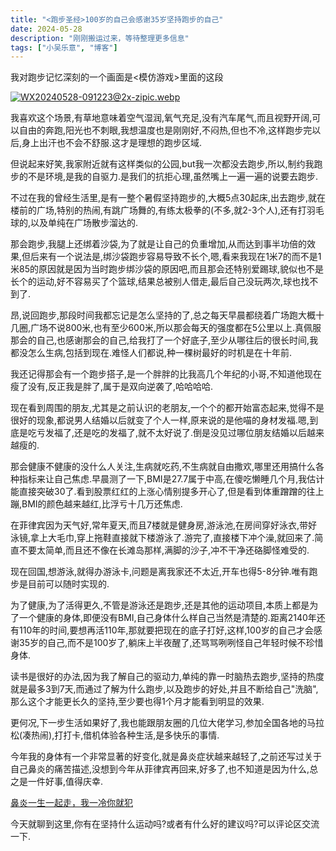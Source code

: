 ```yaml
---
title: "<跑步圣经>100岁的自己会感谢35岁坚持跑步的自己"
date: 2024-05-28
description: "刚刚搬运过来，等待整理更多信息"
tags: ["小吴乐意", "博客"]
---
```


<p>我对跑步记忆深刻的一个画面是&lt;模仿游戏&gt;里面的这段</p>
<p><a href="/content/uploadfile/202405/fb011716859032.webp" target="_blank" rel="noopener"><img src="/content/uploadfile/202405/fb011716859032.webp" alt="WX20240528-091223@2x-zipic.webp"></a></p>
<p>我喜欢这个场景,有草地意味着空气湿润,氧气充足,没有汽车尾气,而且视野开阔,可以自由的奔跑,阳光也不刺眼,我想温度也是刚刚好,不闷热,但也不冷,这样跑步完以后,身上出汗也不会不舒服.这才是理想的跑步区域.</p>
<p>但说起来好笑,我家附近就有这样类似的公园,but我一次都没去跑步,所以,制约我跑步的不是环境,是我的自驱力.是我们的抗拒心理,虽然嘴上一遍一遍的说要去跑步.</p>
<p>不过在我的曾经生活里,是有一整个暑假坚持跑步的,大概5点30起床,出去跑步,就在楼前的广场,特别的热闹,有跳广场舞的,有练太极拳的(不多,就2-3个人),还有打羽毛球的,以及单纯在广场散步溜达的.</p>
<p>那会跑步,我腿上还绑着沙袋,为了就是让自己的负重增加,从而达到事半功倍的效果,但后来有一个说法是,绑沙袋跑步容易导致不长个,嗯,看来我现在1米7的而不是1米85的原因就是因为当时跑步绑沙袋的原因吧,而且那会还特别爱踢球,貌似也不是长个的运动,好不容易买了个篮球,结果总被别人借走,最后自己没玩两次,球也找不到了.</p>
<p>昂,说回跑步,那段时间我都忘记是怎么坚持的了,总之每天早晨都绕着广场跑大概十几圈,广场不说800米,也有至少600米,所以那会每天的强度都在5公里以上.真佩服那会的自己,也感谢那会的自己,给我打了一个好底子,至少从哪往后的很长时间,我都没怎么生病,包括到现在.难怪人们都说,种一棵树最好的时机是在十年前.</p>
<p>我还记得那会有一个跑步搭子,是一个胖胖的比我高几个年纪的小哥,不知道他现在瘦了没有,反正我是胖了,属于是双向逆袭了,哈哈哈哈.</p>
<p>现在看到周围的朋友,尤其是之前认识的老朋友,一个个的都开始富态起来,觉得不是很好的现象,都说男人结婚以后就变了个人一样,原来说的是他喵的身材发福.嗯,到底是吃亏发福了,还是吃的发福了,就不太好说了.倒是没见过哪位朋友结婚以后越来越瘦的.</p>
<p>那会健康不健康的没什么人关注,生病就吃药,不生病就自由撒欢,哪里还用搞什么各种指标来让自己焦虑.早晨测了一下,BMI是27.7属于中高,在傻吃懒睡几个月,我估计能直接突破30了.看到股票红红的上涨心情别提多开心了,但是看到体重蹭蹭的往上蹦,BMI的颜色越来越红,比浮亏十几万还焦虑.</p>
<p>在菲律宾因为天气好,常年夏天,而且7楼就是健身房,游泳池,在房间穿好泳衣,带好泳镜,拿上大毛巾,穿上拖鞋直接就下楼游泳了.游完了,直接楼下冲个澡,就回来了.简直不要太简单,而且还不像在长滩岛那样,满脚的沙子,冲不干净还硌脚怪难受的.</p>
<p>现在回国,想游泳,就得办游泳卡,问题是离我家还不太近,开车也得5-8分钟.唯有跑步是目前可以随时实现的.</p>
<p>为了健康,为了活得更久,不管是游泳还是跑步,还是其他的运动项目,本质上都是为了一个健康的身体,即便没有BMI,自己身体什么样自己当然是清楚的.距离2140年还有110年的时间,要想再活110年,那就要把现在的底子打好,这样,100岁的自己才会感谢35岁的自己,而不是100岁了,躺床上半夜醒了,还骂骂咧咧怪自己年轻时候不珍惜身体.</p>
<p>读书是很好的办法,因为我了解自己的驱动力,单纯的靠一时脑热去跑步,坚持的热度就是最多3到7天,而通过了解为什么跑步,以及跑步的好处,并且不断给自己"洗脑",那么这个才能更长久的坚持,至少要也得1个月才能看到明显的效果.</p>
<p>更何况,下一步生活如果好了,我也能跟朋友圈的几位大佬学习,参加全国各地的马拉松(凑热闹),打打卡,借机体验各种生活,是多快乐的事情.</p>
<p>今年我的身体有一个非常显著的好变化,就是鼻炎症状越来越轻了,之前还写过关于自己鼻炎的痛苦描述,没想到今年从菲律宾再回来,好多了,也不知道是因为什么,总之是一件好事,值得庆幸.</p>
<p><a href="/post-28.html" target="_blank" rel="noopener">鼻炎一生一起走，我一冷你就犯</a></p>
<p>今天就聊到这里,你有在坚持什么运动吗?或者有什么好的建议吗?可以评论区交流一下.</p>
